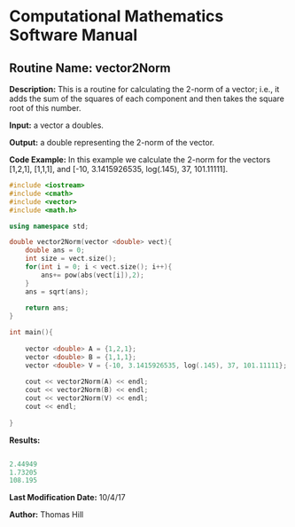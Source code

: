 # Computational Mathematics Software Manual

## **Routine Name:** vector2Norm

**Description:** This is a routine for calculating the 2-norm of a vector; i.e., it 
adds the sum of the squares of each component and then takes the square root of this 
number. 

**Input:**  a vector a doubles.

**Output:** a double representing the 2-norm of the vector. 

**Code Example:** In this example we calculate the 2-norm for the vectors [1,2,1], [1,1,1],
 and [-10, 3.1415926535, log(.145), 37, 101.11111].

```C++
#include <iostream>
#include <cmath>
#include <vector>
#include <math.h>

using namespace std;

double vector2Norm(vector <double> vect){
    double ans = 0;
    int size = vect.size();
    for(int i = 0; i < vect.size(); i++){
        ans+= pow(abs(vect[i]),2);
    }
    ans = sqrt(ans);
    
    return ans; 
}

int main(){
    
    vector <double> A = {1,2,1};
    vector <double> B = {1,1,1};
    vector <double> V = {-10, 3.1415926535, log(.145), 37, 101.11111};
    
    cout << vector2Norm(A) << endl;
    cout << vector2Norm(B) << endl;
    cout << vector2Norm(V) << endl;
    cout << endl;
    
}

```

**Results:** 
```C++

2.44949
1.73205
108.195

```


**Last Modification Date:** 10/4/17

**Author:** Thomas Hill
